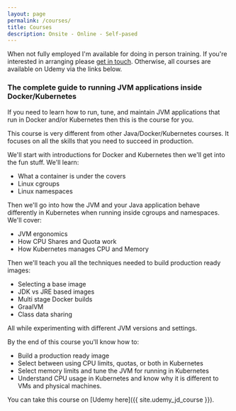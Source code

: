 ```yaml
---
layout: page
permalink: /courses/
title: Courses
description: Onsite - Online - Self-pased
---
```

   
When not fully employed I'm available for doing in person training. 
If you're interested in arranging please [get in touch](mailto:christopher.batey@gmail.com).
Otherwise, all courses are available on Udemy via the links below.

### The complete guide to running JVM applications inside Docker/Kubernetes

If you need to learn how to run, tune, and maintain JVM applications
that run in Docker and/or Kubernetes then this is the course for you.

This course is very different from other Java/Docker/Kubernetes courses.
It focuses on all the skills that you need to succeed in production.

We'll start with introductions for Docker and Kubernetes then we'll get into the fun stuff. We'll learn:
- What a container is under the covers
- Linux cgroups
- Linux namespaces

Then we'll go into how the JVM and your Java application behave differently
in Kubernetes when running inside cgroups and namespaces. We'll cover:
- JVM ergonomics
- How CPU Shares and Quota work
- How Kubernetes manages CPU and Memory 

Then we'll teach you all the techniques needed to build production ready images:
- Selecting a base image
- JDK vs JRE based images
- Multi stage Docker builds
- GraalVM
- Class data sharing

All while experimenting with different JVM versions and settings.

By the end of this course you'll know how to:
- Build a production ready image
- Select between using CPU limits, quotas, or both in Kubernetes
- Select memory limits and tune the JVM for running in Kubernetes
- Understand CPU usage in Kubernetes and know why it is different to VMs and physical machines.

You can take this course on [Udemy here]({{ site.udemy_jd_course }}).


